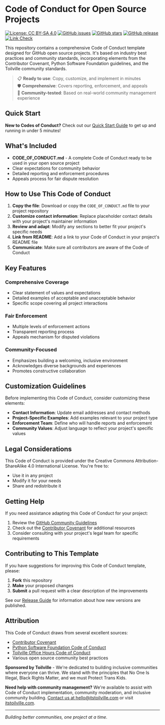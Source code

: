 # Code of Conduct for Open Source Projects

[![License: CC BY-SA 4.0](https://img.shields.io/badge/License-CC%20BY--SA%204.0-lightgrey.svg)](https://creativecommons.org/licenses/by-sa/4.0/)
[![GitHub issues](https://img.shields.io/github/issues/toilville/code-of-conduct)](https://github.com/toilville/code-of-conduct/issues)
[![GitHub stars](https://img.shields.io/github/stars/toilville/code-of-conduct)](https://github.com/toilville/code-of-conduct/stargazers)
[![GitHub release](https://img.shields.io/github/v/release/toilville/code-of-conduct)](https://github.com/toilville/code-of-conduct/releases)
[![Link Check](https://github.com/toilville/code-of-conduct/actions/workflows/link-checker.yml/badge.svg)](https://github.com/toilville/code-of-conduct/actions/workflows/link-checker.yml)

This repository contains a comprehensive Code of Conduct template designed for
GitHub open source projects. It's based on industry best practices and
community standards, incorporating elements from the Contributor Covenant,
Python Software Foundation guidelines, and the Toilville community standards.

> 📋 **Ready to use**: Copy, customize, and implement in minutes  
> 🛡️ **Comprehensive**: Covers reporting, enforcement, and appeals  
> 🤝 **Community-tested**: Based on real-world community management experience

## Quick Start

**New to Codes of Conduct?** Check out our [Quick Start Guide](QUICK_START.md)
to get up and running in under 5 minutes!

## What's Included

- **CODE_OF_CONDUCT.md** - A complete Code of Conduct ready to be used in your
  open source project
- Clear expectations for community behavior
- Detailed reporting and enforcement procedures
- Appeals process for fair dispute resolution

## How to Use This Code of Conduct

1. **Copy the file**: Download or copy the `CODE_OF_CONDUCT.md` file to your
   project repository
2. **Customize contact information**: Replace placeholder contact details with
   your project's maintainer information
3. **Review and adapt**: Modify any sections to better fit your project's
   specific needs
4. **Link from README**: Add a link to your Code of Conduct in your project's
   README file
5. **Communicate**: Make sure all contributors are aware of the Code of
   Conduct

## Key Features

### Comprehensive Coverage

- Clear statement of values and expectations
- Detailed examples of acceptable and unacceptable behavior
- Specific scope covering all project interactions

### Fair Enforcement

- Multiple levels of enforcement actions
- Transparent reporting process
- Appeals mechanism for disputed violations

### Community-Focused

- Emphasizes building a welcoming, inclusive environment
- Acknowledges diverse backgrounds and experiences
- Promotes constructive collaboration

## Customization Guidelines

Before implementing this Code of Conduct, consider customizing these
elements:

- **Contact Information**: Update email addresses and contact methods
- **Project-Specific Examples**: Add examples relevant to your project type
- **Enforcement Team**: Define who will handle reports and enforcement
- **Community Values**: Adjust language to reflect your project's specific values

## Legal Considerations

This Code of Conduct is provided under the Creative Commons
Attribution-ShareAlike 4.0 International License. You're free to:

- Use it in any project
- Modify it for your needs
- Share and redistribute it

## Getting Help

If you need assistance adapting this Code of Conduct for your project:

1. Review the [GitHub Community Guidelines](https://docs.github.com/en/site-policy/github-terms/github-community-guidelines)
2. Check out the [Contributor Covenant](https://www.contributor-covenant.org/)
   for additional resources
3. Consider consulting with your project's legal team for specific requirements

## Contributing to This Template

If you have suggestions for improving this Code of Conduct template, please:

1. **Fork** this repository
2. **Make** your proposed changes
3. **Submit** a pull request with a clear description of the improvements

See our [Release Guide](.github/RELEASE_GUIDE.md) for information about how
new versions are published.

## Attribution

This Code of Conduct draws from several excellent sources:

- [Contributor Covenant](https://www.contributor-covenant.org/)
- [Python Software Foundation Code of Conduct](https://www.python.org/psf/conduct)
- [Toilville Office Hours Code of Conduct](https://www.itstoilville.com/live/office-hours-code-of-conduct/)
- Various open source community best practices

**Sponsored by Toilville** - We're dedicated to building inclusive communities
where everyone can thrive. We stand with the principles that No One Is
Illegal, Black Rights Matter, and we must Protect Trans Kids.

**Need help with community management?** We're available to assist with Code
of Conduct implementation, community moderation, and inclusive community
building. [Contact us at hello@itstoilville.com](mailto:hello@itstoilville.com)
or visit [itstoilville.com](https://www.itstoilville.com/).

---

*Building better communities, one project at a time.*
